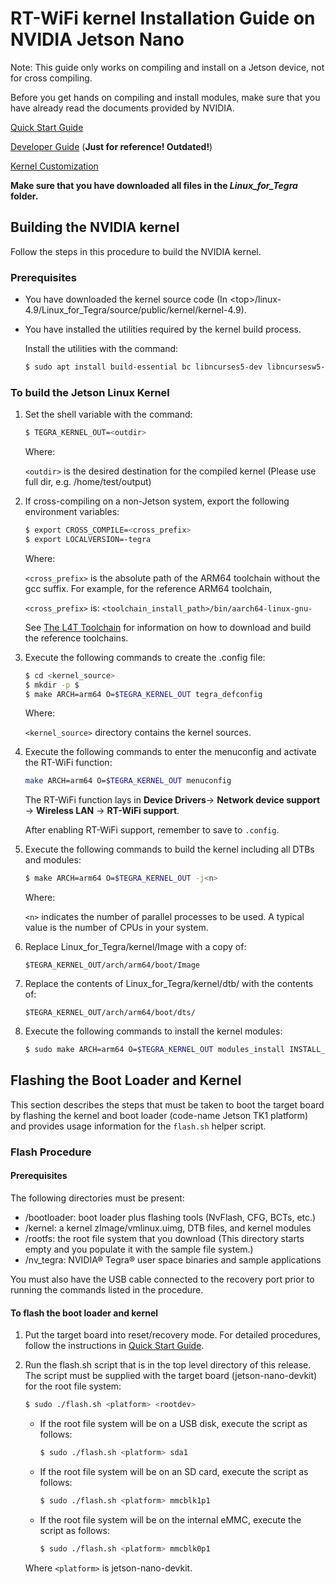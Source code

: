 # RT-WiFi kernel Installation Guide on NVIDIA Jetson Nano

Note: This guide only works on compiling and install on a Jetson device, not for cross compiling.

Before you get hands on compiling and install modules, make sure that you have already read the documents provided by NVIDIA.

[Quick Start Guide](https://docs.nvidia.com/jetson/archives/l4t-archived/l4t-3231/index.html#page/Tegra%20Linux%20Driver%20Package%20Development%20Guide/quick_start.html)

[Developer Guide](mercury.pr.erau.edu/~siewerts/cs415/documents/Jetson/Tegra_Linux_Driver_Package_Developers_Guide.pdf) (**Just for reference! Outdated!**)

[Kernel Customization](https://docs.nvidia.com/jetson/l4t/index.html#page/Tegra%20Linux%20Driver%20Package%20Development%20Guide/kernel_custom.html#)

**Make sure that you have downloaded all files in the *Linux_for_Tegra* folder.**

## Building the NVIDIA kernel

Follow the steps in this procedure to build the NVIDIA kernel.

### Prerequisites

* You have downloaded the kernel source code (In &lt;top&gt;/linux-4.9/Linux_for_Tegra/source/public/kernel/kernel-4.9).

* You have installed the utilities required by the kernel build process.

  Install the utilities with the command:

  ```bash
  $ sudo apt install build-essential bc libncurses5-dev libncursesw5-dev libssl-dev
  ```

### To build the Jetson Linux Kernel

1. Set the shell variable with the command:

   ```bash
   $ TEGRA_KERNEL_OUT=<outdir>
   ```

   Where:

   `<outdir>` is the desired destination for the compiled kernel (Please use full dir, e.g. /home/test/output)

2. If cross-compiling on a non-Jetson system, export the following environment variables:
   ```bash
   $ export CROSS_COMPILE=<cross_prefix>
   $ export LOCALVERSION=-tegra
   ```
   
   Where:

   `<cross_prefix>` is the absolute path of the ARM64 toolchain without the gcc suffix. For example, for the reference ARM64 toolchain, 

   `<cross_prefix>` is:
   `<toolchain_install_path>/bin/aarch64-linux-gnu-`

   See [The L4T Toolchain](https://docs.nvidia.com/jetson/l4t/Tegra%20Linux%20Driver%20Package%20Development%20Guide/xavier_toolchain.html#) for information on how to download and build the reference toolchains.

3. Execute the following commands to create the .config file:

   ```bash
   $ cd <kernel_source>
   $ mkdir -p $
   $ make ARCH=arm64 O=$TEGRA_KERNEL_OUT tegra_defconfig
   ```

   Where:

   `<kernel_source>` directory contains the kernel sources.

4. Execute the following commands to enter the menuconfig and activate the RT-WiFi function:

   ```bash
   make ARCH=arm64 O=$TEGRA_KERNEL_OUT menuconfig
   ```

   The RT-WiFi function lays in **Device Drivers**-> **Network device support** -> **Wireless LAN** -> **RT-WiFi support**.

   After enabling RT-WiFi support, remember to save to `.config`.

5. Execute the following commands to build the kernel including all DTBs and modules:

   ```bash
   $ make ARCH=arm64 O=$TEGRA_KERNEL_OUT -j<n>
   ```

   Where:

   `<n>` indicates the number of parallel processes to be used. A typical value is the number of CPUs in your system.

6. Replace Linux_for_Tegra/kernel/Image with a copy of:

   `$TEGRA_KERNEL_OUT/arch/arm64/boot/Image`

7. Replace the contents of Linux_for_Tegra/kernel/dtb/ with the contents of:

   `$TEGRA_KERNEL_OUT/arch/arm64/boot/dts/`

8. Execute the following commands to install the kernel modules:

   ```bash
   $ sudo make ARCH=arm64 O=$TEGRA_KERNEL_OUT modules_install INSTALL_MOD_PATH=<top>/Linux_for_Tegra/rootfs/
   ```

## Flashing the Boot Loader and Kernel

This section describes the steps that must be taken to boot the target board by flashing the kernel and boot loader (code-name Jetson TK1 platform) and provides usage information for the `flash.sh` helper script. 

### Flash Procedure
#### Prerequisites
The following directories must be present:
* /bootloader: boot loader plus flashing tools (NvFlash, CFG, BCTs, etc.)
* /kernel: a kernel zImage/vmlinux.uimg, DTB files, and kernel modules
* /rootfs: the root file system that you download (This directory starts empty and you populate it with the sample file system.) 
* /nv_tegra: NVIDIA® Tegra® user space binaries and sample applications 

You must also have the USB cable connected to the recovery port prior to running the commands listed in the procedure.

#### To flash the boot loader and kernel
1. Put the target board into reset/recovery mode. For detailed procedures, follow the instructions in [Quick Start Guide](https://docs.nvidia.com/jetson/archives/l4t-archived/l4t-3231/index.html#page/Tegra%20Linux%20Driver%20Package%20Development%20Guide/quick_start.html).
2. Run the flash.sh script that is in the top level directory of this release. The script must be supplied with the target board (jetson-nano-devkit) for the root file system: 

   ```bash
   $ sudo ./flash.sh <platform> <rootdev>
   ```
   * If the root file system will be on a USB disk, execute the script as follows: 
      ```bash
      $ sudo ./flash.sh <platform> sda1 
      ```

   * If the root file system will be on an SD card, execute the script as follows:
      ```bash
      $ sudo ./flash.sh <platform> mmcblk1p1
      ```
   
   * If the root file system will be on the internal eMMC, execute the script as follows:
      ```bash
      $ sudo ./flash.sh <platform> mmcblk0p1 
      ```

   Where `<platform>` is jetson-nano-devkit.

 